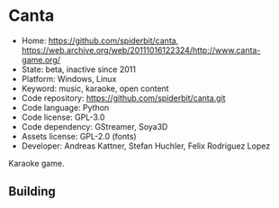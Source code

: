 # Canta

- Home: https://github.com/spiderbit/canta, https://web.archive.org/web/20111016122324/http://www.canta-game.org/
- State: beta, inactive since 2011
- Platform: Windows, Linux
- Keyword: music, karaoke, open content
- Code repository: https://github.com/spiderbit/canta.git
- Code language: Python
- Code license: GPL-3.0
- Code dependency: GStreamer, Soya3D
- Assets license: GPL-2.0 (fonts)
- Developer: Andreas Kattner, Stefan Huchler, Felix Rodriguez Lopez

Karaoke game.

## Building

